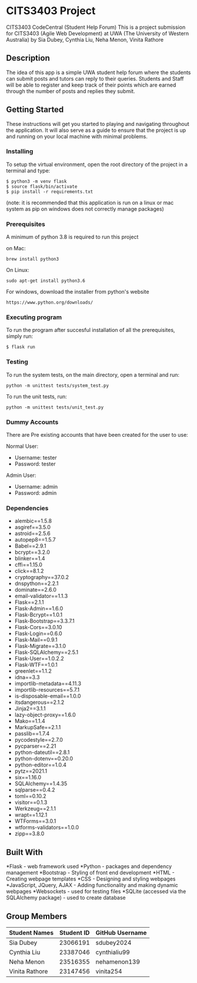 
# CITS3403 Project
CITS3403 CodeCentral (Student Help Forum)
This is a project submission for CITS3403 (Agile Web Development) at UWA (The University of Western Australia) by Sia Dubey, Cynthia Liu, Neha Menon, Vinita Rathore

## Description

The idea of this app is a simple UWA student help forum where the students can submit posts and tutors can reply to their queries. Students and Staff will be able to register and keep track of their points which are earned through the number of posts and replies they submit.

## Getting Started

These instructions will get you started to playing and navigating throughout the application. It will also serve as a guide to ensure that the project is up and running on your local machine with minimal problems.


### Installing

To setup the virtual environment, open the root directory of the project in a terminal and type:

```
$ python3 -m venv flask
$ source flask/bin/activate
$ pip install -r requirements.txt
```

(note: it is recommended that this application is run on a linux or mac system as pip on windows does not correctly manage packages)

### Prerequisites

A minimum of python 3.8 is required to run this project

on Mac:

```
brew install python3
```

On Linux:

```
sudo apt-get install python3.6
```

For windows, download the installer from python's website

```
https://www.python.org/downloads/
```

### Executing program

To run the program after succesful installation of all the prerequisites, simply run:

```
$ flask run
```
### Testing

To run the system tests, on the main directory, open a terminal and run:

```
python -m unittest tests/system_test.py
```

To run the unit tests, run:

```
python -m unittest tests/unit_test.py
```


### Dummy Accounts

There are Pre existing accounts that have been created for the user to use:

Normal User:
* Username: tester
* Password: tester

Admin User:
* Username: admin
* Password: admin

### Dependencies

* alembic==1.5.8
* asgiref==3.5.0
* astroid==2.5.6
* autopep8==1.5.7
* Babel==2.9.1
* bcrypt==3.2.0
* blinker==1.4
* cffi==1.15.0
* click==8.1.2
* cryptography==37.0.2
* dnspython==2.2.1
* dominate==2.6.0
* email-validator==1.1.3
* Flask==2.1.1
* Flask-Admin==1.6.0
* Flask-Bcrypt==1.0.1
* Flask-Bootstrap==3.3.7.1
* Flask-Cors==3.0.10
* Flask-Login==0.6.0
* Flask-Mail==0.9.1
* Flask-Migrate==3.1.0
* Flask-SQLAlchemy==2.5.1
* Flask-User==1.0.2.2
* Flask-WTF==1.0.1
* greenlet==1.1.2
* idna==3.3
* importlib-metadata==4.11.3
* importlib-resources==5.7.1
* is-disposable-email==1.0.0
* itsdangerous==2.1.2
* Jinja2==3.1.1
* lazy-object-proxy==1.6.0
* Mako==1.1.4
* MarkupSafe==2.1.1
* passlib==1.7.4
* pycodestyle==2.7.0
* pycparser==2.21
* python-dateutil==2.8.1
* python-dotenv==0.20.0
* python-editor==1.0.4
* pytz==2021.1
* six==1.16.0
* SQLAlchemy==1.4.35
* sqlparse==0.4.2
* toml==0.10.2
* visitor==0.1.3
* Werkzeug==2.1.1
* wrapt==1.12.1
* WTForms==3.0.1
* wtforms-validators==1.0.0
* zipp==3.8.0

## Built With

*Flask - web framework used
*Python - packages and dependency management 
*Bootstrap - Styling of front end development
*HTML - Creating webpage templates
*CSS - Designing and styling webpages
*JavaScript, JQuery, AJAX - Adding functionality and making dynamic webpages
*Websockets - used for testing files 
*SQLite (accessed via the SQLAlchemy package) - used to create database

## Group Members

| Student Names | Student ID    | GitHub Username |
| ------------- |---------------| ----------------|
| Sia Dubey     | 23066191      |  sdubey2024     |
| Cynthia Liu   | 23387046      |  cynthialiu99   |
| Neha Menon    | 23516355      |  nehamenon139   |
| Vinita Rathore| 23147456      |  vinita254      |
